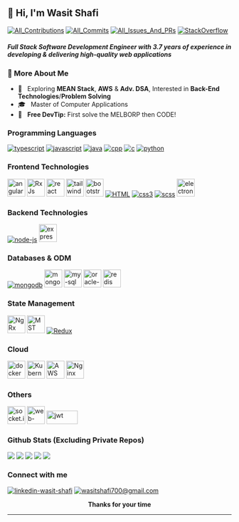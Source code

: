 ## :wave: Hi, I'm Wasit Shafi
<p>
<a target="_blank" href="https://github.com/wasit-shafi?tab=repositories" title="https://github.com/wasit-shafi?tab=repositories"><img src="https://badges.strrl.dev/contributions/all/wasit-shafi" alt="All_Contributions"/></a> 
<a target="_blank" href="https://github.com/wasit-shafi?tab=repositories"  title="https://github.com/wasit-shafi?tab=repositories"><img src="https://badges.strrl.dev/commits/all/wasit-shafi" alt="All_Commits"/></a> 
<a target="_blank" href="https://github.com/wasit-shafi?tab=repositories" title="https://github.com/wasit-shafi?tab=repositories"><img src="https://badges.strrl.dev/issues-and-prs/all/wasit-shafi" alt="All_Issues_And_PRs"/></a> 
<a target="_blank" href="https://stackoverflow.com/users/10249156/wasit-shafi" title="https://stackoverflow.com/users/10249156/wasit-shafi"><img src="https://stackoverflow-badge.vercel.app/?userID=10249156" style="border-bottom:1px solid gray" alt="StackOverflow"/></a>
</p>
<h5>Full Stack Software Development Engineer with 3.7 years of experience in developing & delivering high-quality web applications </h5>

### 📖 More About Me

- 🧐 &nbsp; Exploring **MEAN Stack**, **AWS** & **Adv. DSA**, Interested in **Back-End Technologies**/**Problem Solving**
- 🎓 &nbsp; Master of Computer Applications
- 💯 &nbsp; **Free  DevTip:** First solve the MELBORP then CODE!
<!-- https://icons8.com/icons -->

### Programming Languages
<p>
    <!-- typescript -->
<a target="_blank" href="https://www.typescriptlang.org" title="TypeScript"><img src="https://img.icons8.com/color/40/000000/typescript.png" alt="typescript"/></a>
    <!-- javascript -->
<a target="_blank" href="https://en.wikipedia.org/wiki/JavaScript" title="JavaScript" ><img src="https://img.icons8.com/color/40/000000/javascript.png" alt="javascript"/></a>
    <!-- java -->
<a target="_blank" href="https://docs.oracle.com/javase/8" title="Java" ><img src="https://img.icons8.com/color/40/000000/java-coffee-cup-logo.png" alt="java" /></a>
    <!-- cpp -->
<a target="_blank" href="https://en.wikipedia.org/wiki/C%2B%2B" title="C++" ><img src="https://img.icons8.com/color/40/000000/c-plus-plus-logo.png" alt="cpp" /></a>
    <!-- c -->
<a target="_blank" href="https://en.wikipedia.org/wiki/C_(programming_language)" title="C" ><img src="https://img.icons8.com/color/40/000000/c-programming.png" alt="c" /></a>
    <!-- python -->
<a target="_blank" href="https://www.python.org" title="Python" ><img src="https://img.icons8.com/color/40/000000/python.png" alt="python" /></a>
</p>

### Frontend Technologies
<p>
    <!-- angular -->
<a target="_blank" href="https://angular.dev/" title="Angular" ><img width="40" height="40" src="https://angular.dev/assets/icons/favicon-32x32.png" alt="angular"/></a>
    <!-- RxJs -->
<a target="_blank" href="https://rxjs.dev/" title="RxJs" ><img width="40" height="40" src="https://rxjs.dev/assets/images/favicons/favicon.ico" alt="RxJs"/></a>
    <!-- react -->
<a target="_blank" href="https://reactjs.org/" title="ReactJS" ><img width="40" height="40" src="https://res.cloudinary.com/dtlx6i2m7/image/upload/v1713079490/personal-data/xmemfk6fqajw9mbs7agn.svg" alt="react" /></a>
    <!-- tailwind css -->
<a target="_blank" href="https://tailwindcss.com/" title="Tailwind CSS" ><img width="40" height="40" src="https://img.icons8.com/color/48/tailwind_css.png" alt="tailwind_css"/></a>
    <!-- bootstrap -->
<a target="_blank" href="https://getbootstrap.com/" title="Bootstrap" ><img width="40" height="40" src="https://img.icons8.com/color-glass/48/bootstrap.png" alt="bootstrap"/></a>
    <!-- html5 -->
<a target="_blank" href="https://en.wikipedia.org/wiki/HTML" title="HTML" ><img src="https://img.icons8.com/color/40/000000/html-5.png" alt="HTML" /></a>
    <!-- CSS -->
<a target="_blank" href="https://en.wikipedia.org/wiki/CSS" title="CSS" ><img src="https://img.icons8.com/color/40/000000/css3.png" alt="css3" /></a>
    <!-- scss -->
<a target="_blank" href="https://sass-lang.com" title="SCSS" ><img src="https://img.icons8.com/color/40/000000/sass.png" alt="scss" /></a>
    <!-- electron.js -->
<a target="_blank" href="https://www.electronjs.org" title="ElectronJS" ><img width="40" height="40" src="https://www.electronjs.org/assets/img/logo.svg" alt="electron-js"/></a>
</p>

### Backend Technologies
<p>
    <!-- node.js -->
<a target="_blank" href="https://nodejs.org/en" title="NodeJS" ><img src="https://img.icons8.com/fluency/40/000000/node-js.png" alt="node-js" /></a>
    <!-- express.js -->
<a target="_blank" href="https://expressjs.com/"  title="ExpressJS" ><img width="40" height="40" src="https://img.icons8.com/fluency/40/express-js.png" alt="express-js"/></a>
</p>

### Databases & ODM
<p>
    <!-- mongoDB -->
<a target="_blank" href="https://www.mongodb.com"  title="MongoDB" ><img src="https://img.icons8.com/color/40/000000/mongodb.png" alt="mongodb" /></a>
    <!-- mongoose -->
<a target="_blank" href="https://mongoosejs.com/docs/guide.html"  title="mongoose"><img width="40" height="40" src="https://img.icons8.com/color/48/mongoose.png" alt="mongoose"/></a>
    <!-- mysql -->
<a target="_blank" href="https://www.mysql.com/" title="My SQL" ><img width="40" height="40" src="https://res.cloudinary.com/dtlx6i2m7/image/upload/v1712346367/personal-data/dsjknkg9hdemhg3p6j6w.png" alt="my-sql" /></a>
    <!-- oracle sql -->
<a target="_blank" href="https://docs.oracle.com/en/database/oracle/oracle-database/19/sqlrf/" title="Oracle SQL" ><img width="40" height="40" src="https://res.cloudinary.com/dtlx6i2m7/image/upload/v1712345863/personal-data/ami8m0ldozibr0vs8ixv.png" alt="oracle-sql" /></a>
    <!-- Redis -->
<a target="_blank" href="https://redis.io/" title="Redis" ><img width="40" height="40" src="https://redis.io/wp-content/themes/wpx/assets/images/favicons/favicon-32x32.png" alt="redis" /></a>
    
</p>

### State Management
<p>
    <!-- NgRx -->
<a target="_blank" href="https://ngrx.io/" title="NgRx" ><img width="40" height="40" src="https://ngrx.io/assets/images/badge.svg" alt="NgRx" /></a>
    <!-- mobX-state-tree -->
<a target="_blank" href="https://mobx-state-tree.js.org"  title="MobX-State-Tree"><img width="40" height="40" src="https://mobx-state-tree.js.org/img/favicon.ico" alt="MST"/></a>
    <!-- redux -->
<a target="_blank" href="https://redux.js.org" title="Redux" ><img src="https://img.icons8.com/color/40/000000/redux.png" alt="Redux"/></a>
</p>

### Cloud
<p>
    <!-- docker -->
<a target="_blank" href="https://www.docker.com/" title="Docker" ><img width="40" height="40" src="https://img.icons8.com/fluency/40/docker.png" alt="docker"/></a>
    <!-- K8S -->
<a target="_blank" href="https://kubernetes.io" title="Kubernetes" ><img width="40" height="40" src="https://kubernetes.io/icons/favicon-64.png" alt="Kubernetes"/></a>
    <!-- AWS -->
<a target="_blank" href="https://aws.amazon.com" title="Amazon Web Services" ><img width="40" height="40" src="https://img.icons8.com/color/40/amazon-web-services.png" alt="AWS"/></a>
    <!-- NGNIX -->
<a target="_blank" href="https://www.nginx.com/" title="NGINX Web Server" ><img width="40" height="40" src="https://img.icons8.com/external-tal-revivo-color-tal-revivo/40/external-nginx-accelerates-content-and-application-delivery-improves-security-logo-color-tal-revivo.png" alt="Nginx"/></a>
</p>

### Others
<p>
    <!-- socket.io -->
<a target="_blank" href="https://socket.io/" title="socket.io"><img width="40" height="40" src="https://socket.io/images/favicon.png" alt="socket.io"/></a>
    <!-- Web Animation API -->
<a target="_blank" href="https://developer.mozilla.org/en-US/docs/Web/API/Web_Animations_API" title="Web Animation API"><img width="40" height="40" src="https://res.cloudinary.com/dtlx6i2m7/image/upload/v1712355381/personal-data/ipzvxaa2fmoljhhttqcl.png" alt="web-animation-API"/></a>    
    <!-- json web tokens -->
<a target="_blank" href="https://jwt.io/" title="json web tokens"><img width="70" height="30" src="http://jwt.io/img/logo-asset.svg" alt="jwt"/></a>
</p>

### Github Stats (Excluding Private Repos)
![](http://github-profile-summary-cards.vercel.app/api/cards/profile-details?username=wasit-shafi&theme=2077)
![](http://github-profile-summary-cards.vercel.app/api/cards/stats?username=wasit-shafi&theme=2077)
![](http://github-profile-summary-cards.vercel.app/api/cards/productive-time?username=wasit-shafi&theme=2077&utcOffset=5.30)
![](http://github-profile-summary-cards.vercel.app/api/cards/repos-per-language?username=wasit-shafi&theme=2077&exclude=Jupyter%20Notebook,c,c%2B%2B)
![](http://github-profile-summary-cards.vercel.app/api/cards/most-commit-language?username=wasit-shafi&theme=2077)
<br />
### Connect with me

<a target="_blank" href="https://www.linkedin.com/in/wasit-shafi/"><img src="https://img.icons8.com/fluency/50/000000/linkedin.png" alt="linkedin-wasit-shafi"/></a>
<a target="_blank" href="mailto:wasitshafi700@gmail.com"><img src="https://img.icons8.com/fluency/50/000000/mail.png" alt="wasitshafi700@gmail.com"/></a>
<br />

<p align="center"><b>Thanks for your time</b></p>
<hr/>
